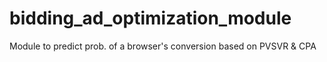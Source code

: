 bidding_ad_optimization_module
==============================

Module to predict prob. of a browser's conversion based on PVSVR &amp; CPA
